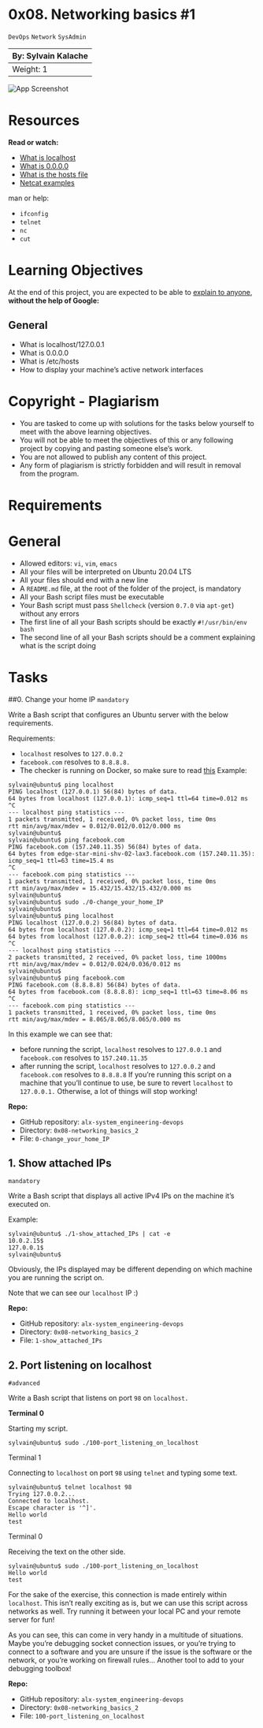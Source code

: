 # 0x08. Networking basics #1
`DevOps`    `Network`   `SysAdmin`

| By: Sylvain Kalache|
|------
| Weight: 1|

![App Screenshot](https://s3.amazonaws.com/intranet-projects-files/holbertonschool-sysadmin_devops/285/s7kpNYq.png)

# Resources
**Read or watch:**

- [What is localhost](https://intranet.alxswe.com/rltoken/Odcc_tyAQlcANCCrtmxo6A)
- [What is 0.0.0.0](https://intranet.alxswe.com/rltoken/fUb9IpnxrNaddMljzwbhJQ)
- [What is the hosts file](https://intranet.alxswe.com/rltoken/4_MBpFTulKliFM69jCPzOQ)
- [Netcat examples](https://intranet.alxswe.com/rltoken/OR0lOEwAw9I1Rj4aGp1Ljg)

man or help:

- `ifconfig`
- `telnet`
- `nc`
- `cut`

# Learning Objectives
At the end of this project, you are expected to be able to [explain to anyone](https://intranet.alxswe.com/rltoken/IpTKeVwlKHT4ZVva_T891w), **without the help of Google:**

## General
- What is localhost/127.0.0.1
- What is 0.0.0.0
- What is /etc/hosts
- How to display your machine’s active network interfaces

# Copyright - Plagiarism
- You are tasked to come up with solutions for the tasks below yourself to meet with the above learning objectives.
- You will not be able to meet the objectives of this or any following project by copying and pasting someone else’s work.
- You are not allowed to publish any content of this project.
- Any form of plagiarism is strictly forbidden and will result in removal from the program.

# Requirements
# General
- Allowed editors: `vi`, `vim`, `emacs`
- All your files will be interpreted on Ubuntu 20.04 LTS
- All your files should end with a new line
- A `README.md` file, at the root of the folder of the project, is mandatory
- All your Bash script files must be executable
- Your Bash script must pass `Shellcheck` (version `0.7.0` via `apt-get`) without any errors
- The first line of all your Bash scripts should be exactly `#!/usr/bin/env bash`
- The second line of all your Bash scripts should be a comment explaining what is the script doing

# Tasks
##0. Change your home IP
`mandatory`

Write a Bash script that configures an Ubuntu server with the below requirements.

Requirements:

- `localhost` resolves to `127.0.0.2`
- `facebook.com` resolves to `8.8.8.8.`
- The checker is running on Docker, so make sure to read [this](https://intranet.alxswe.com/rltoken/XSXhQPoDu3QecXs3j9XgPQ)
Example:


```
sylvain@ubuntu$ ping localhost
PING localhost (127.0.0.1) 56(84) bytes of data.
64 bytes from localhost (127.0.0.1): icmp_seq=1 ttl=64 time=0.012 ms
^C
--- localhost ping statistics ---
1 packets transmitted, 1 received, 0% packet loss, time 0ms
rtt min/avg/max/mdev = 0.012/0.012/0.012/0.000 ms
sylvain@ubuntu$
sylvain@ubuntu$ ping facebook.com
PING facebook.com (157.240.11.35) 56(84) bytes of data.
64 bytes from edge-star-mini-shv-02-lax3.facebook.com (157.240.11.35): icmp_seq=1 ttl=63 time=15.4 ms
^C
--- facebook.com ping statistics ---
1 packets transmitted, 1 received, 0% packet loss, time 0ms
rtt min/avg/max/mdev = 15.432/15.432/15.432/0.000 ms
sylvain@ubuntu$
sylvain@ubuntu$ sudo ./0-change_your_home_IP
sylvain@ubuntu$
sylvain@ubuntu$ ping localhost
PING localhost (127.0.0.2) 56(84) bytes of data.
64 bytes from localhost (127.0.0.2): icmp_seq=1 ttl=64 time=0.012 ms
64 bytes from localhost (127.0.0.2): icmp_seq=2 ttl=64 time=0.036 ms
^C
--- localhost ping statistics ---
2 packets transmitted, 2 received, 0% packet loss, time 1000ms
rtt min/avg/max/mdev = 0.012/0.024/0.036/0.012 ms
sylvain@ubuntu$
sylvain@ubuntu$ ping facebook.com
PING facebook.com (8.8.8.8) 56(84) bytes of data.
64 bytes from facebook.com (8.8.8.8): icmp_seq=1 ttl=63 time=8.06 ms
^C
--- facebook.com ping statistics ---
1 packets transmitted, 1 received, 0% packet loss, time 0ms
rtt min/avg/max/mdev = 8.065/8.065/8.065/0.000 ms
```

In this example we can see that:

- before running the script, `localhost` resolves to `127.0.0.1` and `facebook.com` resolves to `157.240.11.35`
- after running the script, `localhost` resolves to `127.0.0.2` and `facebook.com` resolves to `8.8.8.8`
If you’re running this script on a machine that you’ll continue to use, be sure to revert `localhost` to `127.0.0.1.` Otherwise, a lot of things will stop working!

**Repo:**

- GitHub repository: `alx-system_engineering-devops`
- Directory: `0x08-networking_basics_2`
- File: `0-change_your_home_IP`
  
## 1. Show attached IPs
`mandatory`

Write a Bash script that displays all active IPv4 IPs on the machine it’s executed on.

Example:

```
sylvain@ubuntu$ ./1-show_attached_IPs | cat -e
10.0.2.15$
127.0.0.1$
sylvain@ubuntu$
```

Obviously, the IPs displayed may be different depending on which machine you are running the script on.

Note that we can see our `localhost` IP :)

**Repo:**

- GitHub repository: `alx-system_engineering-devops`
- Directory: `0x08-networking_basics_2`
- File: `1-show_attached_IPs`
  
## 2. Port listening on localhost
`#advanced`

Write a Bash script that listens on port `98` on `localhost.`

**Terminal 0**

Starting my script.

```
sylvain@ubuntu$ sudo ./100-port_listening_on_localhost
```

Terminal 1

Connecting to `localhost` on port `98` using `telnet` and typing some text.

```
sylvain@ubuntu$ telnet localhost 98
Trying 127.0.0.2...
Connected to localhost.
Escape character is '^]'.
Hello world
test
```

Terminal 0

Receiving the text on the other side.

```
sylvain@ubuntu$ sudo ./100-port_listening_on_localhost
Hello world
test
```

For the sake of the exercise, this connection is made entirely within `localhost`. This isn’t really exciting as is, but we can use this script across networks as well. Try running it between your local PC and your remote server for fun!

As you can see, this can come in very handy in a multitude of situations. Maybe you’re debugging socket connection issues, or you’re trying to connect to a software and you are unsure if the issue is the software or the network, or you’re working on firewall rules… Another tool to add to your debugging toolbox!

**Repo:**

- GitHub repository: `alx-system_engineering-devops`
- Directory: `0x08-networking_basics_2`
- File: `100-port_listening_on_localhost`
